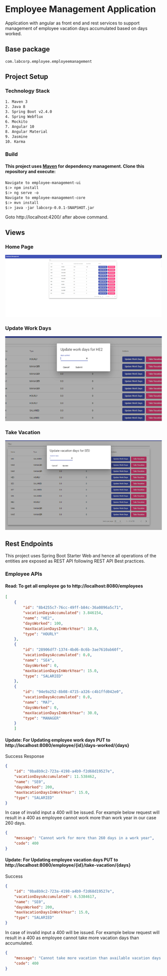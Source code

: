# Employee Management Application
Application with angular as front end and rest services to support management of employee vacation days accumulated based on days worked.
		
## Base package
```text
com.labcorp.employee.employeemanagement
```

## Project Setup
### Technology Stack 
```text
1. Maven 3
2. Java 8
3. Spring Boot v2.4.0
4. Spring Webflux
6. Mockito
7. Angular 10
8. Angular Material
9. Jasmine
10. Karma
```

### Build
#### This project uses [Maven](http://maven.apache.org/) for dependency management. Clone this repository and execute:
```
Navigate to employee-management-ui
$:> npm install
$:> ng serve -o 
Navigate to employee-management-core
$:> mvn install
$:> java -jar labcorp-0.0.1-SNAPSHOT.jar
```

Goto http://localhost:4200/ after above command.
## Views

### Home Page
![Alt text](docs/homePage.PNG?raw=true)
### Update Work Days
![Alt text](docs/update-work-days.PNG?raw=true "Edit Account Dialog")
### Take Vacation
![Alt text](docs/update-vacation-days.PNG?raw=true "Add Account Dialog")


## Rest Endpoints
This project uses Spring Boot Starter Web and hence all operations of the entities are exposed
as REST API following REST API Best practices.


### Employee APIs

#### Read: To get all employee go to http://localhost:8080/employees
```json
[
    {
        "id": "8b4255c7-76cc-49ff-b84c-36a0896a5c71",
        "vacationDaysAccumulated": 3.846154,
        "name": "HE2",
        "daysWorked": 100,
        "maxVacationDaysInWorkYear": 10.0,
        "type": "HOURLY"
    },
    {
        "id": "28906df7-1374-4bd6-8c6b-3ae7610ab60f",
        "vacationDaysAccumulated": 0.0,
        "name": "SE4",
        "daysWorked": 0,
        "maxVacationDaysInWorkYear": 15.0,
        "type": "SALARIED"
    },
    {
        "id": "94e9a252-8b08-4715-a326-c4b1ffd042e0",
        "vacationDaysAccumulated": 0.0,
        "name": "MA7",
        "daysWorked": 0,
        "maxVacationDaysInWorkYear": 30.0,
        "type": "MANAGER"
    }
    ]
```
#### Update: For Updating employee work days PUT to http://localhost:8080/employee/{id}/days-worked/{days}

Success Response
```json
{
    "id": "0ba8b9c2-723a-4198-a4b9-f2d68d19527e",
    "vacationDaysAccumulated": 11.538462,
    "name": "SE0",
    "daysWorked": 200,
    "maxVacationDaysInWorkYear": 15.0,
    "type": "SALARIED"
}
```
In case of invalid input  a 400 will be issued. For example below request will result in a 400 as employee cannot work more than work year in our case 260 days.
```json
{
    "message": "Cannot work for more than 260 days in a work year",
    "code": 400
}

```

#### Update: For Updating employee vacation days  PUT to http://localhost:8080/employee/{id}/take-vacation/{days}

Success
```json
{
    "id": "0ba8b9c2-723a-4198-a4b9-f2d68d19527e",
    "vacationDaysAccumulated": 6.5384617,
    "name": "SE0",
    "daysWorked": 200,
    "maxVacationDaysInWorkYear": 15.0,
    "type": "SALARIED"
}
```

In case of invalid input  a 400 will be issued. For example below request will result in a 400 as employee cannot take more vacation days than accumulated.
```json
{
    "message": "Cannot take more vacation than available vacation days 6.5384617",
    "code": 400
}

```


